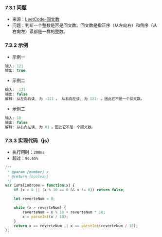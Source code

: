 ### 7.3.1 问题
- 来源：[LeetCode-回文数](https://leetcode-cn.com/problems/palindrome-number/)
- 问题：判断一个整数是否是回文数。回文数是指正序（从左向右）和倒序（从右向左）读都是一样的整数。

### 7.3.2 示例
- 示例一
```js
输入: 121
输出: true
```
- 示例二
```js
输入: -121
输出: false
解释: 从左向右读, 为 -121 。 从右向左读, 为 121- 。因此它不是一个回文数。
```
- 示例三
```js
输入: 10
输出: false
解释: 从右向左读, 为 01 。因此它不是一个回文数。
```

### 7.3.3 实现代码（js）
- 执行用时：`200ms`
- 超过：`96.65%`
```js
/**
 * @param {number} x
 * @return {boolean}
 */
var isPalindrome = function(x) {
    if (x < 0 || (x % 10 == 0 && x != 0)) return false;

    let reverteNum = 0;

    while (x > reverteNum) {
        reverteNum = x % 10 + reverteNum * 10;
        x = parseInt(x / 10);
    }
    return x == reverteNum || x == parseInt(reverteNum / 10);
};
```